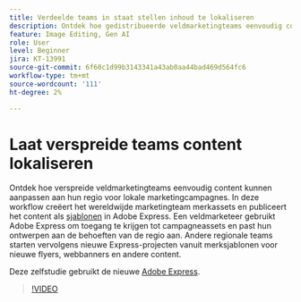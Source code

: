 ```yaml
---
title: Verdeelde teams in staat stellen inhoud te lokaliseren
description: Ontdek hoe gedistribueerde veldmarketingteams eenvoudig content kunnen aanpassen aan hun regio voor lokale marketingcampagnes
feature: Image Editing, Gen AI
role: User
level: Beginner
jira: KT-13991
source-git-commit: 6f60c1d99b3143341a43ab0aa44bad469d564fc6
workflow-type: tm+mt
source-wordcount: '111'
ht-degree: 2%

---
```


# Laat verspreide teams content lokaliseren

Ontdek hoe verspreide veldmarketingteams eenvoudig content kunnen aanpassen aan hun regio voor lokale marketingcampagnes. In deze workflow creëert het wereldwijde marketingteam merkassets en publiceert het content als [sjablonen](create-templates.md) in Adobe Express. Een veldmarketeer gebruikt Adobe Express om toegang te krijgen tot campagneassets en past hun ontwerpen aan de behoeften van de regio aan. Andere regionale teams starten vervolgens nieuwe Express-projecten vanuit merksjablonen voor nieuwe flyers, webbanners en andere content.

Deze zelfstudie gebruikt de nieuwe [Adobe Express](https://www.adobe.com/express/).

>[!VIDEO](https://video.tv.adobe.com/v/3424391?quality=12&learn=on&hidetitle=true)
